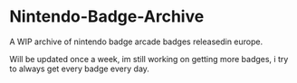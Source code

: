 # Nintendo-Badge-Archive
A WIP archive of nintendo badge arcade badges releasedin europe.

Will be updated once a week, im still working on getting more badges, i try to always get every badge every day.
